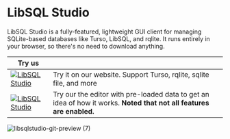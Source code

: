 # LibSQL Studio

LibSQL Studio is a fully-featured, lightweight GUI client for managing SQLite-based databases like Turso, LibSQL, and rqlite. It runs entirely in your browser, so there's no need to download anything.

| Try us | |
|-----|-----|
|[![LibSQL Studio](https://github.com/user-attachments/assets/6fd20629-c5f5-403b-825d-03b66a66a151)](https://libsqlstudio.com)| Try it on our website. Support Turso, rqlite, sqlite file, and more |
|[![LibSQL Studio](https://github.com/user-attachments/assets/a4e52a27-fbbd-410f-b5fe-bc062fbadf0a)](https://libsqlstudio.com/playground/client?template=chinook)|Try our the editor with pre-loaded data to get an idea of how it works. **Noted that not all features are enabled.**|


![libsqlstudio-git-preview (7)](https://github.com/user-attachments/assets/804465a2-e5e2-4cef-8299-55432ebb65fd)
